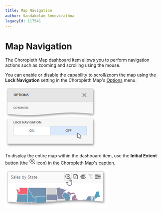 ```yaml
---
title: Map Navigation
author: Sandakelum Senevirathna
legacyId: 117541
---
```

# Map Navigation
The Choropleth Map dashboard item allows you to perform navigation actions such as zooming and scrolling using the mouse.

You can enable or disable the capability to scroll/zoom the map using the **Lock Navigation** setting in the Choropleth Map's [Options](../../ui-elements/dashboard-item-menu.md) menu.

![wdd-map-lock-navigation](../../../../images/img125404.png)

To display the entire map within the dashboard item, use the **Initial Extent** button (the ![wdd-map-initial-size-icon](../../../../images/img125402.png) icon) in the Choropleth Map's [caption](../../dashboard-layout/dashboard-item-caption.md).

![wdd-choropleth-map-initial-state](../../../../images/img125403.png)